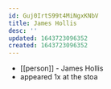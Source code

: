 ```yaml
---
id: Guj0IrtS99t4MiNgxKNbV
title: James Hollis
desc: ''
updated: 1643723096352
created: 1643723096352
---
```



- [[person]] - James Hollis
- appeared 1x at the stoa
